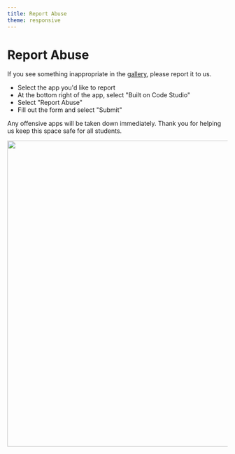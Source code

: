 ```yaml
---
title: Report Abuse
theme: responsive
---
```


# Report Abuse

If you see something inappropriate in the [gallery](<%= CDO.studio_url('/gallery')%>), please report it to us.

* Select the app you'd like to report
* At the bottom right of the app, select "Built on Code Studio"
* Select "Report Abuse"
* Fill out the form and select "Submit"

Any offensive apps will be taken down immediately. Thank you for helping us keep this space safe for all students.

<img src='/images/report-abuse.gif' width='700' style='max-width: 100%'>
